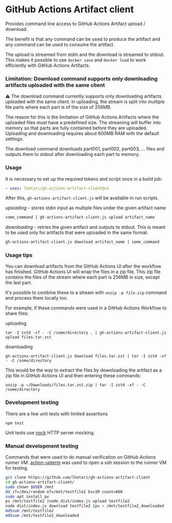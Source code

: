 # GitHub Actions Artifact client

Provides command line access to GitHub Actions Artifact upload / download.

The benefit is that any command can be used to produce the artifact and any command can be used to consume the artifact.

The upload is streamed from stdin and the download is streamed to stdout.
This makes it possible to use `docker save` and `docker load` to work efficiently with GitHub Actions Artifacts.

### Limitation: Download command supports only downloading artifacts uploaded with the same client

:warning: The download command currently supports only downloading artifacts uploaded with the same client.
In uploading, the stream is split into multiple file parts where each part is of the size of 256MB.

The reason for this is the limitation of GitHub Actions Artifacts where the uploaded files must have a predefined size. The streaming will buffer into memory so that parts are fully contained before they are uploaded. Uploading and downloading requires about 600MB RAM with the default settings.

The download command downloads part001, part002, part003, ... files and outputs them to stdout after downloading each part to memory.

### Usage

It is necessary to set up the required tokens and script once in a build job:
```yaml
- uses: lhotari/gh-actions-artifact-client@v1
```

After this, `gh-actions-artifact-client.js` will be available in run scripts.

*uploading* - stores stdin input as multiple files under the given artifact name
```bash
some_command | gh-actions-artifact-client.js upload artifact_name
```

*downloading* - retries the given artifact and outputs to stdout.
This is meant to be used only for artifacts that were uploaded in the same format.

```bash
gh-actions-artifact-client.js download artifact_name | some_command
```

### Usage tips

You can download artifacts from the GitHub Actions UI after the workflow has finished.
GitHub Actions UI will wrap the files in a zip file. This zip file contains the files of the stream where each part is 256MB in size, except the last part.

It's possible to combine these to a stream with `unzip -p file.zip` command and process them locally too.

For example, if these commands were used in a GitHub Actions Workflow to share files:

uploading
```
tar -I zstd -cf - -C /some/directory . | gh-actions-artifact-client.js upload files.tar.zst
```
downloading
```
gh-actions-artifact-client.js download files.tar.zst | tar -I zstd -xf - -C /some/directory
```

This would be the way to extract the files by downloading the artifact as a zip file in GitHub Actions UI and then entering these commands:

```
unzip -p ~/Downloads/files.tar.zst.zip | tar -I zstd -xf - -C /some/directory
```


### Development testing

There are a few unit tests with limited assertions
```
npm test
```
Unit tests use [nock](https://github.com/nock/nock) HTTP server mocking.

### Manual development testing

Commands that were used to do manual verification on GitHub Actions runner VM.
[action-upterm](https://github.com/lhotari/action-upterm) was used to open a ssh session to the runner VM for testing.

```bash
git clone https://github.com/lhotari/gh-actions-artifact-client
cd gh-actions-artifact-client/
sudo chown $USER /mnt
dd if=/dev/random of=/mnt/testfile2 bs=1M count=600
sudo apt install pv
pv /mnt/testfile2 |node dist/index.js upload testfile2
node dist/index.js download testfile2 |pv > /mnt/testfile2_downloaded
md5sum /mnt/testfile2
md5sum /mnt/testfile2_downloaded
```
